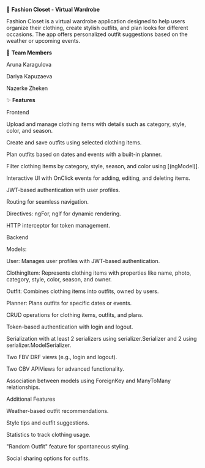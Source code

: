 💅 **Fashion Closet - Virtual Wardrobe**

Fashion Closet is a virtual wardrobe application designed to help users organize their clothing, create stylish outfits, and plan looks for different occasions. The app offers personalized outfit suggestions based on the weather or upcoming events.


💖 **Team Members**

Aruna Karagulova

Dariya Kapuzaeva

Nazerke Zheken


✨ **Features**

Frontend

Upload and manage clothing items with details such as category, style, color, and season.

Create and save outfits using selected clothing items.

Plan outfits based on dates and events with a built-in planner.

Filter clothing items by category, style, season, and color using [(ngModel)].

Interactive UI with OnClick events for adding, editing, and deleting items.

JWT-based authentication with user profiles.

Routing for seamless navigation.

Directives: ngFor, ngIf for dynamic rendering.

HTTP interceptor for token management.




Backend

Models:

User: Manages user profiles with JWT-based authentication.

ClothingItem: Represents clothing items with properties like name, photo, category, style, color, season, and owner.

Outfit: Combines clothing items into outfits, owned by users.

Planner: Plans outfits for specific dates or events.

CRUD operations for clothing items, outfits, and plans.

Token-based authentication with login and logout.

Serialization with at least 2 serializers using serializer.Serializer and 2 using serializer.ModelSerializer.

Two FBV DRF views (e.g., login and logout).

Two CBV APIViews for advanced functionality.

Association between models using ForeignKey and ManyToMany relationships.



Additional Features


Weather-based outfit recommendations.

Style tips and outfit suggestions.

Statistics to track clothing usage.

"Random Outfit" feature for spontaneous styling.

Social sharing options for outfits.
